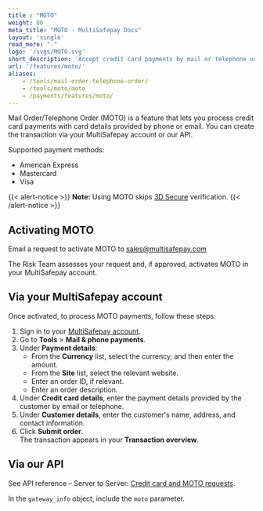 ```yaml
---
title : "MOTO"
weight: 80
meta_title: "MOTO - MultiSafepay Docs"
layout: 'single'
read_more: "."
logo: '/svgs/MOTO.svg'
short_description: 'Accept credit card payments by mail or telephone using MOTO'
url: '/features/moto/'
aliases: 
    - /tools/mail-order-telephone-order/
    - /tools/moto/moto
    - /payments/features/moto/
---
```


Mail Order/Telephone Order (MOTO) is a feature that lets you process credit card payments with card details provided by phone or email. You can create the transaction via your MultiSafepay account or our API. 

Supported payment methods:

- American Express
- Mastercard
- Visa

{{< alert-notice >}} **Note:** Using MOTO skips [3D Secure](/security-and-legal/payment-regulations/about-3d-secure) verification. {{< /alert-notice >}}

## Activating MOTO
Email a request to activate MOTO to <sales@multisafepay.com>

The Risk Team assesses your request and, if approved, activates MOTO in your MultiSafepay account. 

## Via your MultiSafepay account

Once activated, to process MOTO payments, follow these steps:

1. Sign in to your [MultiSafepay account](https://merchant.multisafepay.com).
2. Go to **Tools** > **Mail & phone payments**.
3. Under **Payment details**:  
    - From the **Currency** list, select the currency, and then enter the amount.
    - From the **Site** list, select the relevant website. 
    - Enter an order ID, if relevant.
    - Enter an order description.
4. Under **Credit card details**, enter the payment details provided by the customer by email or telephone. 
5. Under **Customer details**, enter the customer's name, address, and contact information. 
6. Click **Submit order**.  
The transaction appears in your **Transaction overview**.

## Via our API

See API reference – Server to Server: [Credit card and MOTO requests](/api/#credit-card-and-moto-requests).

In the `gateway_info` object, include the `moto` parameter.

